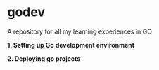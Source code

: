 godev
=====

A repository for all my learning experiences in GO

<b> 1. Setting up Go development environment </b>

  

<b> 2. Deploying go projects </b>
